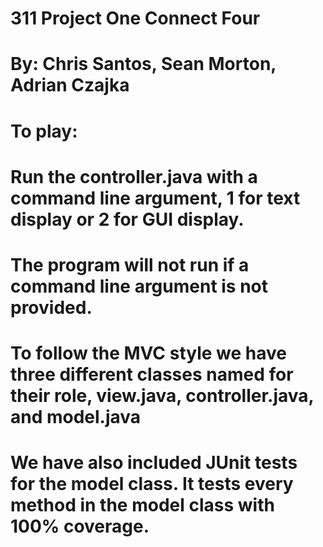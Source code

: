 # 311 Project One Connect Four
# By: Chris Santos, Sean Morton, Adrian Czajka
# To play:
# Run the controller.java with a command line argument, 1 for text display or 2 for GUI display.
# The program will not run if a command line argument is not provided.
#
# To follow the MVC style we have three different classes named for their role, view.java, controller.java, and model.java
# We have also included JUnit tests for the model class. It tests every method in the model class with 100% coverage.